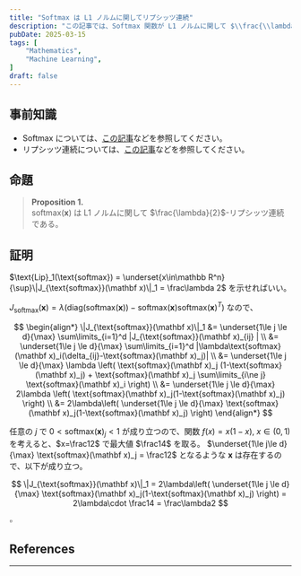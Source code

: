 ```yaml
---
title: "Softmax は L1 ノルムに関してリプシッツ連続"
description: "この記事では、Softmax 関数が L1 ノルムに関して $\\frac{\\lambda}{2}$-リプシッツ連続であることを示します。"
pubDate: 2025-03-15
tags: [
    "Mathematics",
    "Machine Learning",
]
draft: false
---
```


## 事前知識

- Softmax については、[この記事](../2025-03-15-softmax)などを参照してください。
- リプシッツ連続については、[この記事](../2025-03-12-lipschitz-continuous)などを参照してください。

## 命題

> **Proposition 1.** <br>
> $\text{softmax}(\mathbf{x})$ は L1 ノルムに関して $\frac{\lambda}{2}$-リプシッツ連続である。

## 証明

$\text{Lip}_1(\text{softmax}) = \underset{x\in\mathbb R^n}{\sup}\|J_{\text{softmax}}(\mathbf x)\|_1 = \frac\lambda 2$ を示せればいい。

$J_{\text{softmax}}(\mathbf x) = \lambda(\text{diag}(\text{softmax}(\mathbf x)) - \text{softmax}(\mathbf x)\text{softmax}(\mathbf x)^T)$ なので、

$$
\begin{align*}
\|J_{\text{softmax}}(\mathbf x)\|_1
&= \underset{1\le j \le d}{\max} \sum\limits_{i=1}^d |J_{\text{softmax}}(\mathbf x)_{ij} | \\
&= \underset{1\le j \le d}{\max} \sum\limits_{i=1}^d |\lambda\text{softmax}(\mathbf x)_i(\delta_{ij}-\text{softmax}(\mathbf x)_j)| \\
&= \underset{1\le j \le d}{\max} \lambda \left(
    \text{softmax}(\mathbf x)_j (1-\text{softmax}(\mathbf x)_j)
    + \text{softmax}(\mathbf x)_j  \sum\limits_{i\ne j} \text{softmax}(\mathbf x)_i \right) \\
&= \underset{1\le j \le d}{\max} 2\lambda \left(
 \text{softmax}(\mathbf x)_j(1-\text{softmax}(\mathbf x)_j)
\right) \\
&= 2\lambda\left(
 \underset{1\le j \le d}{\max} \text{softmax}(\mathbf x)_j(1-\text{softmax}(\mathbf x)_j)
\right)
\end{align*}
$$

任意の $j$ で $0<\text{softmax}(\mathbf x)_j<1$ が成り立つので、関数 $f(x)=x(1-x),\:x\in(0,1)$ を考えると、$x=\frac12$ で最大値 $\frac14$ を取る。
$\underset{1\le j\le d}{\max} \text{softmax}(\mathbf x)_j = \frac12$ となるような $\mathbf x$ は存在するので、以下が成り立つ。

$$
\|J_{\text{softmax}}(\mathbf x)\|_1 = 2\lambda\left(
 \underset{1\le j \le d}{\max} \text{softmax}(\mathbf x)_j(1-\text{softmax}(\mathbf x)_j)
\right) = 2\lambda\cdot \frac14 = \frac\lambda2
$$

$\square$

## References

---
